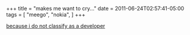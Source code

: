 +++
title = "makes me want to cry..."
date = 2011-06-24T02:57:41-05:00
tags = [
  "meego",
  "nokia",
]
+++

[because i do not classify as a developer](http://thenokiablog.com/2011/06/22/nokia-n950-hands-on/ "Hands on video of Nokia N950")
